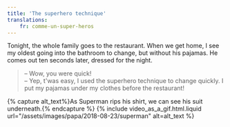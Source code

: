 ```yaml
---
title: 'The superhero technique'
translations:
    fr: comme-un-super-heros
---
```


Tonight, the whole family goes to the restaurant. When we get home, I see my oldest going into the bathroom to change, but without his pajamas. He comes out ten seconds later, dressed for the night.

<!-- more -->

> – Wow, you were quick!  
> – Yep, t'was easy, I used the superhero technique to change quickly. I put my pajamas under my clothes before the restaurant!

{% capture alt_text%}As Superman rips his shirt, we can see his suit underneath.{% endcapture %} {% include video_as_a_gif.html.liquid
url="/assets/images/papa/2018-08-23/superman"
alt=alt_text
%}
